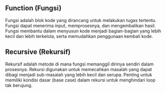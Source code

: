 
## Function (Fungsi)
Fungsi adalah blok kode yang dirancang untuk melakukan tugas tertentu. Fungsi dapat menerima input, memprosesnya, dan mengembalikan hasil. Fungsi membantu dalam menyusun kode menjadi bagian-bagian yang lebih kecil dan lebih terkelola, serta memudahkan penggunaan kembali kode.


## Recursive (Rekursif)
Rekursif adalah metode di mana fungsi memanggil dirinya sendiri dalam prosesnya. Rekursi digunakan untuk memecahkan masalah yang dapat dibagi menjadi sub-masalah yang lebih kecil dan serupa. Penting untuk memiliki kondisi dasar (base case) dalam rekursi untuk menghindari loop tak berujung.

